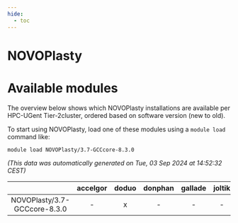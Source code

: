 ```yaml
---
hide:
  - toc
---
```


NOVOPlasty
==========

# Available modules


The overview below shows which NOVOPlasty installations are available per HPC-UGent Tier-2cluster, ordered based on software version (new to old).

To start using NOVOPlasty, load one of these modules using a `module load` command like:

```shell
module load NOVOPlasty/3.7-GCCcore-8.3.0
```

*(This data was automatically generated on Tue, 03 Sep 2024 at 14:52:32 CEST)*  

| |accelgor|doduo|donphan|gallade|joltik|shinx|skitty|
| :---: | :---: | :---: | :---: | :---: | :---: | :---: | :---: |
|NOVOPlasty/3.7-GCCcore-8.3.0|-|x|-|-|-|-|x|
